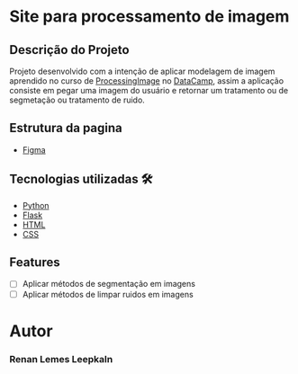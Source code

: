 # Site para processamento de imagem

## Descrição do Projeto
Projeto desenvolvido com a intenção de aplicar modelagem de imagem aprendido no curso de [ProcessingImage](https://github.com/renan-lemes/python_labs/tree/main/ProcessingImage) no [DataCamp](https://www.datacamp.com/), assim a aplicação consiste em pegar uma imagem do usuário e retornar um tratamento ou de segmetação ou tratamento de ruido.


## Estrutura da pagina
- [Figma](https://www.figma.com/file/Zmrs0hYSS1pnsbuzY2x75n/Web_Processing_Image?node-id=0%3A1)

## Tecnologias utilizadas 🛠
* [Python](https://www.python.org/)
* [Flask](https://flask.palletsprojects.com/en/2.0.x/)
* [HTML](https://www.w3schools.com/html/)
* [CSS](https://www.w3schools.com/css/)

## Features
- [ ] Aplicar métodos de segmentação em imagens
- [ ] Aplicar métodos de limpar ruidos em imagens

# Autor
### Renan Lemes Leepkaln
